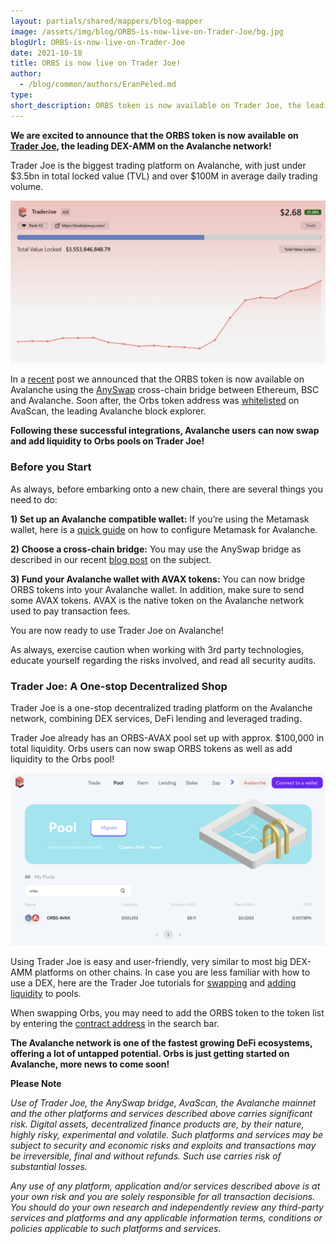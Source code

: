 ```yaml
---
layout: partials/shared/mappers/blog-mapper
image: /assets/img/blog/ORBS-is-now-live-on-Trader-Joe/bg.jpg
blogUrl: ORBS-is-now-live-on-Trader-Joe
date: 2021-10-18
title: ORBS is now live on Trader Joe!
author:
  - /blog/common/authors/EranPeled.md
type:
short_description: ORBS token is now available on Trader Joe, the leading DEX-AMM on the Avalanche network!
---
```


**We are excited to announce that the ORBS token is now available on [Trader Joe](https://www.traderjoexyz.com/#/home), the leading DEX-AMM on the Avalanche network!**

Trader Joe is the biggest trading platform on Avalanche, with just under $3.5bn in total locked value (TVL) and over $100M in average daily trading volume.

![TVL](/assets/img/blog/ORBS-is-now-live-on-Trader-Joe/image1.png)


In a [recent](https://www.orbs.com/AnySwap-Avalanche/) post we announced that the ORBS token is now available on Avalanche using the [AnySwap](https://anyswap.exchange/#/bridge) cross-chain bridge between Ethereum, BSC and Avalanche. Soon after, the Orbs token address was [whitelisted](https://www.orbs.com/ORBS-is-now-live-on-AvaScan/) on AvaScan, the leading Avalanche block explorer.

**Following these successful integrations, Avalanche users can now swap and add liquidity to Orbs pools on Trader Joe!**


### Before you Start

As always, before embarking onto a new chain, there are several things you need to do:

**1) Set up an Avalanche compatible wallet:** If you’re using the Metamask wallet, here is a [quick guide](https://support.avax.network/en/articles/4626956-how-do-i-set-up-metamask-on-avalanche) on how to configure Metamask for Avalanche.

**2) Choose a cross-chain bridge:** You may use the AnySwap bridge as described in our recent [blog post](https://www.orbs.com/AnySwap-Avalanche/) on the subject.

**3) Fund your Avalanche wallet with AVAX tokens:** You can now bridge ORBS tokens into your Avalanche wallet. In addition, make sure to send some AVAX tokens. AVAX is the native token on the Avalanche network used to pay transaction fees. 

You are now ready to use Trader Joe on Avalanche!

As always, exercise caution when working with 3rd party technologies, educate yourself regarding the risks involved, and read all security audits.

### Trader Joe: A One-stop Decentralized Shop

Trader Joe is a one-stop decentralized trading platform on the Avalanche network, combining DEX services, DeFi lending and leveraged trading. 

Trader Joe already has an ORBS-AVAX pool set up with approx. $100,000 in total liquidity. Orbs users can now swap ORBS tokens as well as add liquidity to the Orbs pool!


![Pool](/assets/img/blog/ORBS-is-now-live-on-Trader-Joe/image2.png)

Using Trader Joe is easy and user-friendly, very similar to most big DEX-AMM platforms on other chains. In case you are less familiar with how to use a DEX, here are the Trader Joe tutorials for [swapping](https://docs.traderjoexyz.com/main/exchange/trading-tutorial) and [adding liquidity](https://docs.traderjoexyz.com/main/exchange/liquidity-pool-tutorial) to pools.

When swapping Orbs, you may need to add the ORBS token to the token list by entering the [contract address](https://avascan.info/blockchain/c/token/0x340fE1D898ECCAad394e2ba0fC1F93d27c7b717A) in the search bar.

**The Avalanche network is one of the fastest growing DeFi ecosystems, offering a lot of untapped potential. Orbs is just getting started on Avalanche, more news to come soon!**


<div class='line-separator'> </div>

**Please Note**

_Use of Trader Joe, the AnySwap bridge, AvaScan, the Avalanche mainnet and the other platforms and services described above carries significant risk. Digital assets, decentralized finance products are, by their nature, highly risky, experimental and volatile. Such platforms and services may be subject to security and economic risks and exploits and transactions may be irreversible, final and without refunds. Such use carries risk of substantial losses._

_Any use of any platform, application and/or services described above is at your own risk and you are solely responsible for all transaction decisions. You should do your own research and independently review any third-party services and platforms and any applicable information terms, conditions or policies applicable to such platforms and services._
